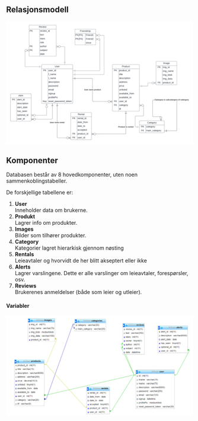 
## Relasjonsmodell
![database_boco](uploads/42fc266791fd3b44bffce38b409edfb3/database_boco.png)

## Komponenter

Databasen består av 8 hovedkomponenter, uten noen sammenkoblingstabeller.

De forskjellige tabellene er:

1. **User**  
   Inneholder data om brukerne.
2. **Produkt**  
   Lagrer info om produkter.
3. **Images**  
   Bilder som tilhører produkter. 
4. **Category**  
   Kategorier lagret hierarkisk gjennom nøsting
5. **Rentals**  
   Leieavtaler og hvorvidt de her blitt akseptert eller ikke
6. **Alerts**  
   Lagrer varslingene. Dette er alle varslinger om leieavtaler, forespørsler, osv.
7. **Reviews**   
   Brukerenes anmeldelser (både som leier og utleier).
  

#### Variabler
![image](uploads/afa8b2f172c69381e2babf7984496945/image.png)